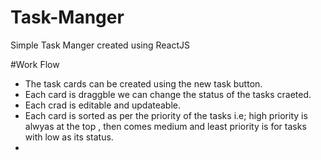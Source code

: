 # Task-Manger
Simple Task Manger created using ReactJS

#Work Flow 

- The task cards can be created using the new task button.
- Each card is draggble we can change the status of the tasks craeted.
- Each crad is editable and updateable.
- Each card is sorted as per the priority of the tasks i.e; high priority is alwyas at the top , then comes medium and least priority is for tasks with low as its status.
- 
